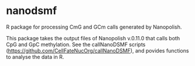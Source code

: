 # nanodsmf
R package for processing CmG and GCm calls generated by Nanopolish.

This package takes the output files of Nanopolish v.0.11.0 that calls both CpG and GpC methylation. See the callNanoDSMF scripts (https://github.com/CellFateNucOrg/callNanoDSMF), and povides functions to analyse the data in R. 
